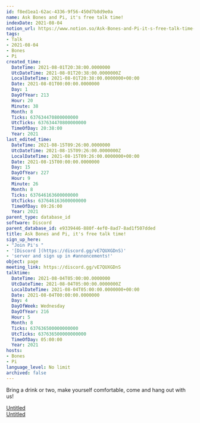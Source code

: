 ```yaml
---
id: f8ed1ea1-62ac-4336-9f56-450d7b8d9e0a
name: Ask Bones and Pi, it's free talk time!
indexDate: 2021-08-04
notion_url: https://www.notion.so/Ask-Bones-and-Pi-it-s-free-talk-time-f8ed1ea162ac43369f56450d7b8d9e0a
tags:
- Talk
- 2021-08-04
- Bones
- Pi
created_time:
  DateTime: 2021-08-01T20:38:00.0000000
  UtcDateTime: 2021-08-01T20:38:00.0000000Z
  LocalDateTime: 2021-08-01T20:38:00.0000000+00:00
  Date: 2021-08-01T00:00:00.0000000
  Day: 1
  DayOfYear: 213
  Hour: 20
  Minute: 38
  Month: 8
  Ticks: 637634470800000000
  UtcTicks: 637634470800000000
  TimeOfDay: 20:38:00
  Year: 2021
last_edited_time:
  DateTime: 2021-08-15T09:26:00.0000000
  UtcDateTime: 2021-08-15T09:26:00.0000000Z
  LocalDateTime: 2021-08-15T09:26:00.0000000+00:00
  Date: 2021-08-15T00:00:00.0000000
  Day: 15
  DayOfYear: 227
  Hour: 9
  Minute: 26
  Month: 8
  Ticks: 637646163600000000
  UtcTicks: 637646163600000000
  TimeOfDay: 09:26:00
  Year: 2021
parent_type: database_id
software: Discord
parent_database_id: e9339446-880f-4ef0-8ad7-8ad1f507dded
title: Ask Bones and Pi, it's free talk time!
sign_up_here:
- "Join Pi's "
- '[Discord ](https://discord.gg/vE7QUXGDnS)'
- 'server and sign up in #annoncements!'
object: page
meeting_link: https://discord.gg/vE7QUXGDnS
talktime:
  DateTime: 2021-08-04T05:00:00.0000000
  UtcDateTime: 2021-08-04T05:00:00.0000000Z
  LocalDateTime: 2021-08-04T05:00:00.0000000+00:00
  Date: 2021-08-04T00:00:00.0000000
  Day: 4
  DayOfWeek: Wednesday
  DayOfYear: 216
  Hour: 5
  Month: 8
  Ticks: 637636500000000000
  UtcTicks: 637636500000000000
  TimeOfDay: 05:00:00
  Year: 2021
hosts:
- Bones
- Pi
language_level: No limit
archived: false
---
```


Bring a drink or two, make yourself comfortable, come and hang out with us!

[Untitled](https://www.notion.so/12c4a9e645d54aefa860b5f927a0b220)   
[Untitled](https://www.notion.so/482e61b02b9c4456b2b4fe86bb7544c6)   







